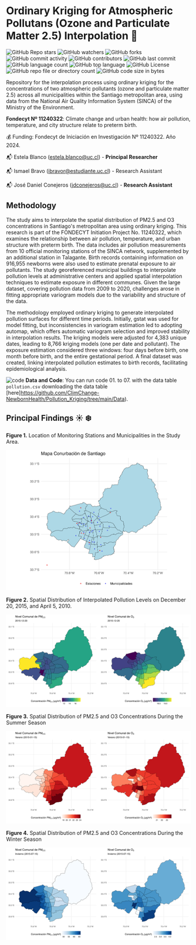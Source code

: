 # Ordinary Kriging for Atmospheric Pollutans (Ozone and Particulate Matter 2.5) Interpolation :city_sunrise:

![GitHub Repo stars](https://img.shields.io/github/stars/ClimChange-NewbornHealth/CIIIA-ClimateBirthWeightAnalysis)
![GitHub watchers](https://img.shields.io/github/watchers/ClimChange-NewbornHealth/CIIIA-ClimateBirthWeightAnalysis)
![GitHub forks](https://img.shields.io/github/forks/ClimChange-NewbornHealth/CIIIA-ClimateBirthWeightAnalysis)
![GitHub commit activity](https://img.shields.io/github/commit-activity/t/ClimChange-NewbornHealth/CIIIA-ClimateBirthWeightAnalysis)
![GitHub contributors](https://img.shields.io/github/contributors/ClimChange-NewbornHealth/CIIIA-ClimateBirthWeightAnalysis)
![GitHub last commit](https://img.shields.io/github/last-commit/ClimChange-NewbornHealth/CIIIA-ClimateBirthWeightAnalysis)
![GitHub language count](https://img.shields.io/github/languages/count/ClimChange-NewbornHealth/CIIIA-ClimateBirthWeightAnalysis)
![GitHub top language](https://img.shields.io/github/languages/top/ClimChange-NewbornHealth/CIIIA-ClimateBirthWeightAnalysis)
![GitHub License](https://img.shields.io/github/license/ClimChange-NewbornHealth/CIIIA-ClimateBirthWeightAnalysis)
![GitHub repo file or directory count](https://img.shields.io/github/directory-file-count/ClimChange-NewbornHealth/CIIIA-ClimateBirthWeightAnalysis)
![GitHub code size in bytes](https://img.shields.io/github/languages/code-size/ClimChange-NewbornHealth/CIIIA-ClimateBirthWeightAnalysis)



Repository for the interpolation process using ordinary kriging for the concentrations of two atmospheric pollutants (ozone and particulate matter 2.5) across all municipalities within the Santiago metropolitan area, using data from the National Air Quality Information System (SINCA) of the Ministry of the Environment.

**Fondecyt Nº 11240322**: Climate change and urban health: how air pollution, temperature, and city structure relate to preterm birth.

:moneybag: Funding: Fondecyt de Iniciación en Investigación Nº 11240322. Año 2024.

:mailbox_with_mail: Estela Blanco (<estela.blanco@uc.cl>) - **Principal Researcher**

:mailbox_with_mail: Ismael Bravo (ibravor@estudiante.uc.cl) - Research Assistant

:mailbox_with_mail: José Daniel Conejeros (<jdconejeros@uc.cl>) - **Research Assistant**

## Methodology

The study aims to interpolate the spatial distribution of PM2.5 and O3 concentrations in Santiago's metropolitan area using ordinary kriging. This research is part of the FONDECYT Initiation Project No. 11240322, which examines the relationship between air pollution, temperature, and urban structure with preterm birth. The data includes air pollution measurements from 10 official monitoring stations of the SINCA network, supplemented by an additional station in Talagante. Birth records containing information on 916,955 newborns were also used to estimate prenatal exposure to air pollutants. The study georeferenced municipal buildings to interpolate pollution levels at administrative centers and applied spatial interpolation techniques to estimate exposure in different communes. Given the large dataset, covering pollution data from 2009 to 2020, challenges arose in fitting appropriate variogram models due to the variability and structure of the data.

The methodology employed ordinary kriging to generate interpolated pollution surfaces for different time periods. Initially, gstat was used for model fitting, but inconsistencies in variogram estimation led to adopting automap, which offers automatic variogram selection and improved stability in interpolation results. The kriging models were adjusted for 4,383 unique dates, leading to 8,766 kriging models (one per date and pollutant). The exposure estimation considered three windows: four days before birth, one month before birth, and the entire gestational period. A final dataset was created, linking interpolated pollution estimates to birth records, facilitating epidemiological analysis. 

![code](https://skillicons.dev/icons?i=r) **Data and Code**: You can run code 01. to 07. with the data table `pollution.csv` downloading the data table [here]https://github.com/ClimChange-NewbornHealth/Pollution_Kriging/tree/main/Data).

## Principal Findings :sunny: :snowflake:

**Figure 1.** Location of Monitoring Stations and Municipalities in the Study Area.

![](Figures/conurb_map.jpg)

**Figure 2.** Spatial Distribution of Interpolated Pollution Levels on December 20, 2015, and April 5, 2010.

![](Figures/interpolation_example1.jpg)

**Figure 3.** Spatial Distribution of PM2.5 and O3 Concentrations During the Summer Season

![](Figures/interpolation_summer1.jpg)

**Figure 4.** Spatial Distribution of PM2.5 and O3 Concentrations During the Winter Season

![](Figures/interpolation_winter1.jpg)
